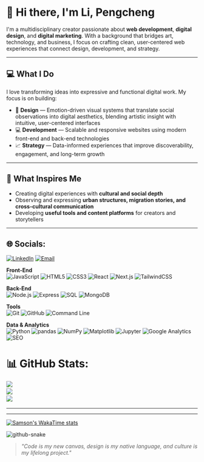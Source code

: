 # 👋 Hi there, I'm Li, Pengcheng

I'm a multidisciplinary creator passionate about **web development**, **digital design**, and **digital marketing**. With a background that bridges art, technology, and business, I focus on crafting clean, user-centered web experiences that connect design, development, and strategy.

---

## 💻 What I Do

I love transforming ideas into expressive and functional digital work. My focus is on building:

- 🎨 **Design** — Emotion-driven visual systems that translate social observations into digital aesthetics, blending artistic insight with intuitive, user-centered interfaces  
- 💻 **Development** — Scalable and responsive websites using modern front-end and back-end technologies  
- 📈 **Strategy** — Data-informed experiences that improve discoverability, engagement, and long-term growth

---

## 🧠 What Inspires Me

- Creating digital experiences with **cultural and social depth**  
- Observing and expressing **urban structures, migration stories, and cross-cultural communication**  
- Developing **useful tools and content platforms** for creators and storytellers

---

## 🌐 Socials:
[![LinkedIn](https://img.shields.io/badge/LinkedIn-%230077B5.svg?logo=linkedin&logoColor=white)](https://www.linkedin.com/in/pengcheng-li-5790a0298)
[![Email](https://img.shields.io/badge/Email-D14836?logo=gmail&logoColor=white)](mailto:lpc20231016@gmail.com)

**Front-End**  
![JavaScript](https://img.shields.io/badge/javascript-%23323330.svg?style=for-the-badge&logo=javascript&logoColor=%23F7DF1E)
![HTML5](https://img.shields.io/badge/html5-%23E34F26.svg?style=for-the-badge&logo=html5&logoColor=white)
![CSS3](https://img.shields.io/badge/css3-%231572B6.svg?style=for-the-badge&logo=css3&logoColor=white)
![React](https://img.shields.io/badge/react-%2320232a.svg?style=for-the-badge&logo=react&logoColor=%2361DAFB)
![Next.js](https://img.shields.io/badge/next.js-000000?style=for-the-badge&logo=nextdotjs&logoColor=white)
![TailwindCSS](https://img.shields.io/badge/tailwindcss-%2338B2AC.svg?style=for-the-badge&logo=tailwind-css&logoColor=white)

**Back-End**  
![Node.js](https://img.shields.io/badge/node.js-6DA55F?style=for-the-badge&logo=node.js&logoColor=white)
![Express](https://img.shields.io/badge/express.js-%23404d59.svg?style=for-the-badge&logo=express&logoColor=%2361DAFB)
![SQL](https://img.shields.io/badge/SQL-003B57?style=for-the-badge&logo=database&logoColor=white)
![MongoDB](https://img.shields.io/badge/mongodb-%234ea94b.svg?style=for-the-badge&logo=mongodb&logoColor=white)

**Tools**  
![Git](https://img.shields.io/badge/git-%23F05033.svg?style=for-the-badge&logo=git&logoColor=white)
![GitHub](https://img.shields.io/badge/github-%23121011.svg?style=for-the-badge&logo=github&logoColor=white)
![Command Line](https://img.shields.io/badge/CLI-000000?style=for-the-badge&logo=gnu-bash&logoColor=white)

**Data & Analytics**  
![Python](https://img.shields.io/badge/python-%233776AB.svg?style=for-the-badge&logo=python&logoColor=white)
![pandas](https://img.shields.io/badge/pandas-150458.svg?style=for-the-badge&logo=pandas&logoColor=white)
![NumPy](https://img.shields.io/badge/numpy-013243.svg?style=for-the-badge&logo=numpy&logoColor=white)
![Matplotlib](https://img.shields.io/badge/matplotlib-004080.svg?style=for-the-badge&logo=plotly&logoColor=white)
![Jupyter](https://img.shields.io/badge/Jupyter-F37626.svg?style=for-the-badge&logo=Jupyter&logoColor=white)
![Google Analytics](https://img.shields.io/badge/Google%20Analytics-E37400?style=for-the-badge&logo=googleanalytics&logoColor=white)
![SEO](https://img.shields.io/badge/SEO-4285F4?style=for-the-badge&logo=google&logoColor=white)


# 📊 GitHub Stats:
![](https://github-readme-stats.vercel.app/api?username=N01715807&theme=dark)<br/>
![](https://nirzak-streak-stats.vercel.app/?user=N01715807&theme=dark)<br/>
![](https://github-readme-stats.vercel.app/api/top-langs/?username=N01715807&theme=dark&layout=compact)

---

<!-- ## 🏆 GitHub Trophies
![](https://github-profile-trophy.vercel.app/?username=samsonmmathews&theme=radical&no-frame=false&no-bg=true&margin-w=4) -->

<!-- ### ✍️ Random Dev Quote
![](https://quotes-github-readme.vercel.app/api?type=horizontal&theme=radical) -->

---
<!-- [![Years Badge](https://badges.pufler.dev/years/samsonmmathews)](https://badges.pufler.dev) -->

[![Samson's WakaTime stats](https://github-readme-stats.vercel.app/api/wakatime?username=samsonmathews&hide_border=true&bg_color=00000000&text_color=ffffff)](https://github.com/samsonmmathews/github-readme-stats)

<picture>
  <source media="(prefers-color-scheme: dark)" srcset="https://raw.githubusercontent.com/samsonmmathews/samsonmmathews/output/github-snake-dark.svg" />
  <source media="(prefers-color-scheme: light)" srcset="https://raw.githubusercontent.com/samsonmmathews/samsonmmathews/output/github-snake.svg" />
  <img alt="github-snake" src="https://raw.githubusercontent.com/samsonmmathews/samsonmmathews/output/github-snake.svg" />

> _"Code is my new canvas, design is my native language, and culture is my lifelong project."_
